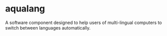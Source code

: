 # aqualang
A software component designed to help users of multi-lingual computers to switch between languages automatically.
